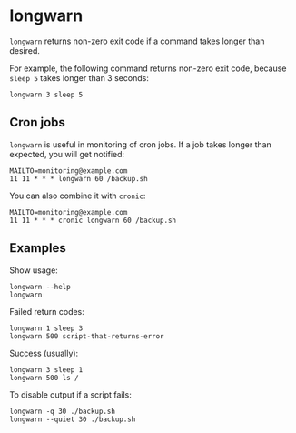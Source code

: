 # longwarn
`longwarn` returns non-zero exit code if a command takes longer than desired.

For example, the following command returns non-zero exit code, because `sleep 5` takes longer than 3 seconds:
```shell
longwarn 3 sleep 5
```

## Cron jobs

`longwarn` is useful in monitoring of cron jobs. If a job takes longer than expected, you will get notified:
```shell
MAILTO=monitoring@example.com
11 11 * * * longwarn 60 /backup.sh
```

You can also combine it with `cronic`:
```shell
MAILTO=monitoring@example.com
11 11 * * * cronic longwarn 60 /backup.sh
```

## Examples

Show usage:
```shell
longwarn --help
longwarn
```

Failed return codes:
```shell
longwarn 1 sleep 3
longwarn 500 script-that-returns-error
```

Success (usually):
```shell
longwarn 3 sleep 1
longwarn 500 ls /
```

To disable output if a script fails:
```shell
longwarn -q 30 ./backup.sh
longwarn --quiet 30 ./backup.sh
```
